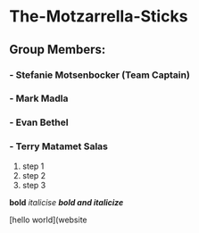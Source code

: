 # The-Motzarrella-Sticks
## Group Members:
### - Stefanie Motsenbocker (Team Captain)
### - Mark Madla
### - Evan Bethel
### - Terry Matamet Salas

1. step 1
2. step 2
3. step 3

**bold**
*italicise*
***bold and italicize***

[hello world](website
